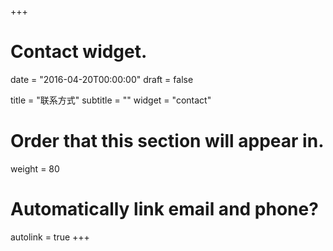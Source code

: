 +++
# Contact widget.

date = "2016-04-20T00:00:00"
draft = false

title = "联系方式"
subtitle = ""
widget = "contact"

# Order that this section will appear in.
weight = 80

# Automatically link email and phone?
autolink = true
+++

